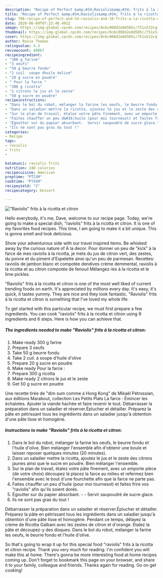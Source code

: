 ```yaml
---
description: "Recipe of Perfect &amp;#34;Raviolis&amp;#34; frits à la ricotta et citron"
title: "Recipe of Perfect &amp;#34;Raviolis&amp;#34; frits à la ricotta et citron"
slug: 786-recipe-of-perfect-and-34-raviolis-and-34-frits-a-la-ricotta-et-citron
date: 2020-06-09T07:23:40.491Z
image: https://img-global.cpcdn.com/recipes/0c6c008d2e0d505c/751x532cq70/raviolis-frits-a-la-ricotta-et-citron-photo-principale-de-la-recette.jpg
thumbnail: https://img-global.cpcdn.com/recipes/0c6c008d2e0d505c/751x532cq70/raviolis-frits-a-la-ricotta-et-citron-photo-principale-de-la-recette.jpg
cover: https://img-global.cpcdn.com/recipes/0c6c008d2e0d505c/751x532cq70/raviolis-frits-a-la-ricotta-et-citron-photo-principale-de-la-recette.jpg
author: Roxie Thomas
ratingvalue: 4.3
reviewcount: 40867
recipeingredient:
- "300 g farine"
- "3 oeufs"
- "50 g beurre fondu"
- "2 cuil  soupe dhuile dolive"
- "20 g sucre en poudre"
- " Pour la farce "
- "300 g ricotta"
- "2 citrons le jus et le zeste"
- "50 g sucre en poudre"
recipeinstructions:
- "Dans le bol du robot, mélanger la farine les oeufs, le beurre fondu et l&#39;huile d&#39;olive. Bien mélanger l&#39;ensemble afin d&#39;obtenir une boule et laisser reposer quelques minutes (20 minutes)."
- "Dans un saladier mettre la ricotta, ajoutez le jus et le zeste des citrons jaunes ainsi que le sucre en poudre. Bien mélanger l&#39;ensemble."
- "Sur le plan de travail, étalez votre pâte finement, avec un emporte pièce (de votre choix) découpez là placez la farce au milieu et refermez bien l&#39;ensemble avec le bout d&#39;une fourchette afin que la farce ne parte pas."
- "Faites chauffer un peu d&#39;huile (pour moi tournesol) et faites frire vos &#34;raviolis&#34; afin qu&#39;ils soient dorés."
- "Égoutter sur du papier absorbant.  Servir saupoudré de sucre glace."
- "Ils ne sont pas gras du tout !"
categories:
- Recipe
tags:
- raviolis
- frits
- 

katakunci: raviolis frits  
nutrition: 240 calories
recipecuisine: American
preptime: "PT23M"
cooktime: "PT45M"
recipeyield: "2"
recipecategory: Dessert

---
```



![&#34;Raviolis&#34; frits à la ricotta et citron](https://img-global.cpcdn.com/recipes/0c6c008d2e0d505c/751x532cq70/raviolis-frits-a-la-ricotta-et-citron-photo-principale-de-la-recette.jpg)

Hello everybody, it's me, Dave, welcome to our recipe page. Today, we're going to make a special dish, &#34;raviolis&#34; frits à la ricotta et citron. It is one of my favorites food recipes. This time, I am going to make it a bit unique. This is gonna smell and look delicious.

Show your adventurous side with our travel inspired items. Be whisked away by the curious nature of À la decor. Pour donner un peu de &#34;kick&#34; à la farce de mes raviolis à la ricotta, je mets du jus de citron vert, des zestes, du poivre et du piment d&#39;Espelette ainsi qu&#39;un peu de parmesan. Recettes: raviolis de jambon blanc et compotée dendives crème demmental, raviolis à la ricotta et au citron compotée de fenouil Mélangez-les à la ricotta et le lime pickles.

&#34;Raviolis&#34; frits à la ricotta et citron is one of the most well liked of current trending foods on earth. It's appreciated by millions every day. It's easy, it's quick, it tastes yummy. They are nice and they look fantastic. &#34;Raviolis&#34; frits à la ricotta et citron is something that I've loved my whole life.


To get started with this particular recipe, we must first prepare a few ingredients. You can cook &#34;raviolis&#34; frits à la ricotta et citron using 9 ingredients and 6 steps. Here is how you can achieve that.

<!--inarticleads1-->

##### The ingredients needed to make &#34;Raviolis&#34; frits à la ricotta et citron:

1. Make ready 300 g farine
1. Prepare 3 oeufs
1. Take 50 g beurre fondu
1. Take 2 cuil. à soupe d&#39;huile d&#39;olive
1. Prepare 20 g sucre en poudre
1. Make ready  Pour la farce :
1. Prepare 300 g ricotta
1. Make ready 2 citrons le jus et le zeste
1. Get 50 g sucre en poudre


Une recette tirée de &#34;dim sum comme à Hong Kong&#34; de Mikaël Pétrossian, aux éditions Marabout, collection Les Petits Plats La farce : Émincer les échalotes. Ajouter la viande hachée et faire revenir le tout. Débarrasser la préparation dans un saladier et réserver.Éplucher et détailler. Préparez la pâte en pétrissant tous les ingrédients dans un saladier jusqu&#39;à obtention d&#39;une pâte lisse et homogène. 

<!--inarticleads2-->

##### Instructions to make &#34;Raviolis&#34; frits à la ricotta et citron:

1. Dans le bol du robot, mélanger la farine les oeufs, le beurre fondu et l&#39;huile d&#39;olive. Bien mélanger l&#39;ensemble afin d&#39;obtenir une boule et laisser reposer quelques minutes (20 minutes).
1. Dans un saladier mettre la ricotta, ajoutez le jus et le zeste des citrons jaunes ainsi que le sucre en poudre. Bien mélanger l&#39;ensemble.
1. Sur le plan de travail, étalez votre pâte finement, avec un emporte pièce (de votre choix) découpez là placez la farce au milieu et refermez bien l&#39;ensemble avec le bout d&#39;une fourchette afin que la farce ne parte pas.
1. Faites chauffer un peu d&#39;huile (pour moi tournesol) et faites frire vos &#34;raviolis&#34; afin qu&#39;ils soient dorés.
1. Égoutter sur du papier absorbant. -  - Servir saupoudré de sucre glace.
1. Ils ne sont pas gras du tout !


Débarrasser la préparation dans un saladier et réserver.Éplucher et détailler. Préparez la pâte en pétrissant tous les ingrédients dans un saladier jusqu&#39;à obtention d&#39;une pâte lisse et homogène. Pendant ce temps, délayez la crème de Ricotta Galbani avec les zestes de citron et d&#39;orange. Etalez la pâte et découpez-y des disques. Dans le bol du robot, mélanger la farine les oeufs, le beurre fondu et l&#39;huile d&#39;olive. 

So that's going to wrap it up for this special food &#34;raviolis&#34; frits à la ricotta et citron recipe. Thank you very much for reading. I'm confident you will make this at home. There's gonna be more interesting food at home recipes coming up. Don't forget to bookmark this page on your browser, and share it to your family, colleague and friends. Thanks again for reading. Go on get cooking!
